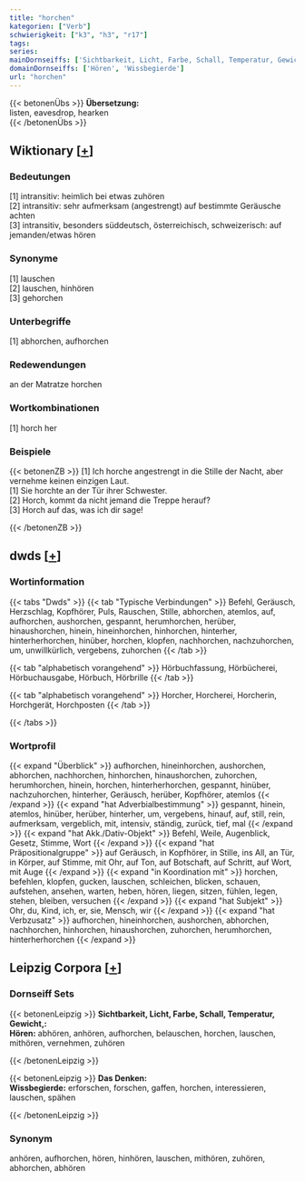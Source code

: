 ```yaml
---
title: "horchen"
kategorien: ["Verb"]
schwierigkeit: ["k3", "h3", "r17"]
tags:
series:
mainDornseiffs: ['Sichtbarkeit, Licht, Farbe, Schall, Temperatur, Gewicht,', 'Das Denken']
domainDornseiffs: ['Hören', 'Wissbegierde']
url: "horchen"
---
```


{{< betonenÜbs >}}
**Übersetzung:**  
listen, eavesdrop, hearken  
{{< /betonenÜbs >}}

## Wiktionary [[+](https://de.wiktionary.org/wiki/horchen)]

### Bedeutungen
[1] intransitiv: heimlich bei etwas zuhören  
[2] intransitiv: sehr aufmerksam (angestrengt) auf bestimmte Geräusche achten  
[3] intransitiv, besonders süddeutsch, österreichisch, schweizerisch: auf jemanden/etwas hören  

### Synonyme
[1] lauschen  
[2] lauschen, hinhören  
[3] gehorchen  

### Unterbegriffe
[1] abhorchen, aufhorchen  

### Redewendungen
an der Matratze horchen  

### Wortkombinationen
[1] horch her  

### Beispiele
{{< betonenZB >}}
[1] Ich horche angestrengt in die Stille der Nacht, aber vernehme keinen einzigen Laut.  
[1] Sie horchte an der Tür ihrer Schwester.  
[2] Horch, kommt da nicht jemand die Treppe herauf?  
[3] Horch auf das, was ich dir sage!  

{{< /betonenZB >}}


## dwds [[+](https://www.dwds.de/wb/horchen)]

### Wortinformation
{{< tabs "Dwds" >}}
{{< tab "Typische Verbindungen" >}}
Befehl, Geräusch, Herzschlag, Kopfhörer, Puls, Rauschen, Stille, abhorchen, atemlos, auf, aufhorchen, aushorchen, gespannt, herumhorchen, herüber, hinaushorchen, hinein, hineinhorchen, hinhorchen, hinterher, hinterherhorchen, hinüber, horchen, klopfen, nachhorchen, nachzuhorchen, um, unwillkürlich, vergebens, zuhorchen
{{< /tab >}}

{{< tab "alphabetisch vorangehend" >}}
Hörbuchfassung, Hörbücherei, Hörbuchausgabe, Hörbuch, Hörbrille
{{< /tab >}}

{{< tab "alphabetisch vorangehend" >}}
Horcher, Horcherei, Horcherin, Horchgerät, Horchposten
{{< /tab >}}

{{< /tabs >}}

### Wortprofil
{{< expand "Überblick" >}} aufhorchen, hineinhorchen, aushorchen, abhorchen, nachhorchen, hinhorchen, hinaushorchen, zuhorchen, herumhorchen, hinein, horchen, hinterherhorchen, gespannt, hinüber, nachzuhorchen, hinterher, Geräusch, herüber, Kopfhörer, atemlos {{< /expand >}}
{{< expand "hat Adverbialbestimmung" >}} gespannt, hinein, atemlos, hinüber, herüber, hinterher, um, vergebens, hinauf, auf, still, rein, aufmerksam, vergeblich, mit, intensiv, ständig, zurück, tief, mal {{< /expand >}}
{{< expand "hat Akk./Dativ-Objekt" >}} Befehl, Weile, Augenblick, Gesetz, Stimme, Wort {{< /expand >}}
{{< expand "hat Präpositionalgruppe" >}} auf Geräusch, in Kopfhörer, in Stille, ins All, an Tür, in Körper, auf Stimme, mit Ohr, auf Ton, auf Botschaft, auf Schritt, auf Wort, mit Auge {{< /expand >}}
{{< expand "in Koordination mit" >}} horchen, befehlen, klopfen, gucken, lauschen, schleichen, blicken, schauen, aufstehen, ansehen, warten, heben, hören, liegen, sitzen, fühlen, legen, stehen, bleiben, versuchen {{< /expand >}}
{{< expand "hat Subjekt" >}} Ohr, du, Kind, ich, er, sie, Mensch, wir {{< /expand >}}
{{< expand "hat Verbzusatz" >}} aufhorchen, hineinhorchen, aushorchen, abhorchen, nachhorchen, hinhorchen, hinaushorchen, zuhorchen, herumhorchen, hinterherhorchen {{< /expand >}}

## Leipzig Corpora [[+](https://corpora.uni-leipzig.de/en/res?word=horchen&corpusId=deu_newscrawl-public_2018)]

### Dornseiff Sets
{{< betonenLeipzig >}}
**Sichtbarkeit, Licht, Farbe, Schall, Temperatur, Gewicht,:**  
**Hören:** abhören, anhören, aufhorchen, belauschen, horchen, lauschen, mithören, vernehmen, zuhören  

{{< /betonenLeipzig >}}


{{< betonenLeipzig >}}
**Das Denken:**  
**Wissbegierde:** erforschen, forschen, gaffen, horchen, interessieren, lauschen, spähen  

{{< /betonenLeipzig >}}

### Synonym
anhören, aufhorchen, hören, hinhören, lauschen, mithören, zuhören, abhorchen, abhören

